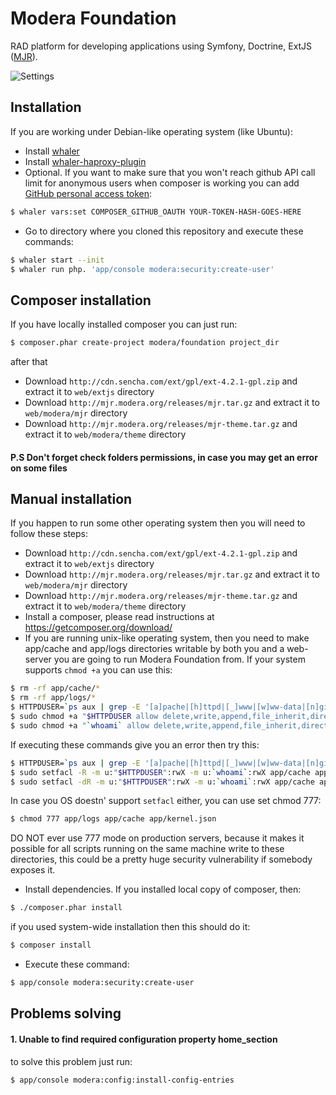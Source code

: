 # Modera Foundation

RAD platform for developing applications using Symfony, Doctrine, ExtJS ([MJR](https://mjr.modera.org/)).

![Settings](app/Resources/screenshots/login.png)

## Installation

If you are working under Debian-like operating system (like Ubuntu):

* Install [whaler](https://github.com/whaler/whaler)
* Install [whaler-haproxy-plugin](https://github.com/whaler/whaler-haproxy-plugin)
* Optional. If you want to make sure that you won't reach github API call limit for anonymous users when composer is
working you can add [GitHub personal access token](https://help.github.com/articles/creating-a-personal-access-token-for-the-command-line):

``` bash
$ whaler vars:set COMPOSER_GITHUB_OAUTH YOUR-TOKEN-HASH-GOES-HERE
```

* Go to directory where you cloned this repository and execute these commands:

``` bash
$ whaler start --init
$ whaler run php. 'app/console modera:security:create-user'
```

## Composer installation

If you have locally installed composer you can just run:
``` bash
$ composer.phar create-project modera/foundation project_dir
```

after that

* Download `http://cdn.sencha.com/ext/gpl/ext-4.2.1-gpl.zip` and extract it to `web/extjs` directory
* Download `http://mjr.modera.org/releases/mjr.tar.gz` and extract it to `web/modera/mjr` directory
* Download `http://mjr.modera.org/releases/mjr-theme.tar.gz` and extract it to `web/modera/theme` directory

#### P.S Don't forget check folders permissions, in case you may get an error on some files

## Manual installation

If you happen to run some other operating system then you will need to follow these steps:

* Download `http://cdn.sencha.com/ext/gpl/ext-4.2.1-gpl.zip` and extract it to `web/extjs` directory
* Download `http://mjr.modera.org/releases/mjr.tar.gz` and extract it to `web/modera/mjr` directory
* Download `http://mjr.modera.org/releases/mjr-theme.tar.gz` and extract it to `web/modera/theme` directory
* Install a composer, please read instructions at https://getcomposer.org/download/
* If you are running unix-like operating system, then you need to make app/cache and app/logs directories
   writable by both you and a web-server you are going to run Modera Foundation from. If your system supports
  `chmod +a` you can use this:

``` bash
$ rm -rf app/cache/*
$ rm -rf app/logs/*
$ HTTPDUSER=`ps aux | grep -E '[a]pache|[h]ttpd|[_]www|[w]ww-data|[n]ginx' | grep -v root | head -1 | cut -d\  -f1`
$ sudo chmod +a "$HTTPDUSER allow delete,write,append,file_inherit,directory_inherit" app/cache app/logs app/kernel.json
$ sudo chmod +a "`whoami` allow delete,write,append,file_inherit,directory_inherit" app/cache app/logs
```

  If executing these commands give you an error then try this:

``` bash  
$ HTTPDUSER=`ps aux | grep -E '[a]pache|[h]ttpd|[_]www|[w]ww-data|[n]ginx' | grep -v root | head -1 | cut -d\  -f1`
$ sudo setfacl -R -m u:"$HTTPDUSER":rwX -m u:`whoami`:rwX app/cache app/logs app/kernel.json
$ sudo setfacl -dR -m u:"$HTTPDUSER":rwX -m u:`whoami`:rwX app/cache app/logs
```

  In case you OS doestn' support `setfacl` either, you can use set chmod 777:

``` bash
$ chmod 777 app/logs app/cache app/kernel.json
```

  DO NOT ever use 777 mode on production servers, because it makes it possible for all scripts running on the same machine
  write to these directories, this could be a pretty huge security vulnerability if somebody exposes it.

* Install dependencies. If you installed local copy of composer, then:

``` bash
$ ./composer.phar install
```

  if you used system-wide installation then this should do it:

``` bash
$ composer install
```

* Execute these command:

``` bash
$ app/console modera:security:create-user
```

## Problems solving

#### 1. Unable to find required configuration property home_section

to solve this problem just run:

```
$ app/console modera:config:install-config-entries
```